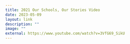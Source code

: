```yaml
---
title: 2021 Our Schools, Our Stories Video
date: 2023-05-09
layout: link
description: ""
image: ""
external: https://www.youtube.com/watch?v=3VfG69_SikU
---
```

